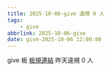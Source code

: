 ```yaml
---
title: 2025-10-06-give 違規 0 人
tags:
    - give
abbrlink: 2025-10-06-give
date: give-2025-10-06 12:00:00
---
```

give 板 [板規連結](https://www.ptt.cc/bbs/give/M.1612495900.A.C32.html)
昨天違規 0 人
